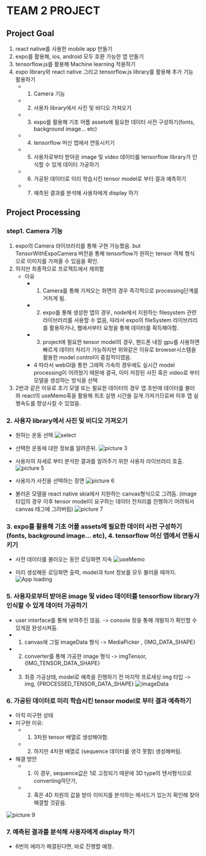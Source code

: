 # TEAM 2 PROJECT 

## Project Goal 

1. react native를 사용한 mobile app 만들기
2. expo를 활용해, ios, android 모두 호환 가능한 앱 만들기
3. tensorflow.js를 활용해 Machine learning 적용하기
4. expo library와 react native 그리고 tensorflow.js library를 활용해 추가 기능 활용하기
   * 1. Camera 기능
   * 2. 사용자 library에서 사진 및 비디오 가져오기
   * 3. expo를 활용해 기초 어플 assets에 필요한 데이터 사전 구성하기(fonts, background image... etc)
   * 4. tensorflow 머신 앱에서 연동시키기
   * 5. 사용자로부터 받아온 image 및 video 데이터를 tensorflow library가 인식할 수 있게 데이터 가공하기
   * 6. 가공된 데이터로 미리 학습시킨 tensor model로 부터 결과 예측하기
   * 7. 예측된 결과를 분석해 사용자에게 display 하기 

## Project Processing

### step1. Camera 기능
1. expo의 Camera 라이브러리를 통해 구현 가능했음. but TensorWithExpoCamera 버전을 통해 tensorflow가 원하는 tensor 객체 형식으로 이미지를 가져올 수 있음을 확인.
2. 하지만 최종적으로 프로젝트에서 제외함
   * 이유
      * 1. Camera를 통해 가져오는 화면의 경우 즉각적으로 processing단계를 거치게 됨.
      * 2. expo를 통해 생성한 앱의 경우, node에서 지원하는 filesystem 관련 라이브러리를 사용할 수 없음, 따라서 expo의 fileSystem 라이브러리를 활용하거나, 웹에서부터 요청을 통해 데이터를 획득해야함.
      * 3. project에 필요한 tensor model의 경우, 핸드폰 내장 gpu를 사용하면 빠르게 데이터 처리가 가능하지만 위와같은 이유로 browser시스템을 활용한 model control이 중점적이였음. 
      * 4 따라서 webGl을 통한 그래픽 가속의 경우에도 실시간 model processing이 어려웠기 때문에 결국, 이미 저장된 사진 혹은 video로 부터 모델을 생성하는 방식을 선택
3. 2번과 같은 이유로 초기 모델 또는 필요한 데이터의 경우 앱 초반에 데이터를 불러와 react의 useMemo훅을 활용해 최초 실행 시간을 길게 가져가므로써 이후 앱 실행속도를 향상시킬 수 있었음.



### 2. 사용자 library에서 사진 및 비디오 가져오기
* 원하는 운동 선택
![select](images/2dc791f0d51cdc7d08d567470b0ac1d592ad8d53c2ff81efc94666f5e62c6998.png)  

* 선택한 운동에 대한 정보를 알려준뒤.
![picture 3](images/527af74d899a8e59872d38dcd954a1a88e0612ff317b9bbaee9e57992ef86f49.png)  

* 사용자의 자세로 부터 분석한 결과를 알려주기 위한 사용자 라이브러리 호출.
![picture 5](images/e2db2cff15491a11d29209dc0b99ec9dea722c37850af821caa0f2a1c593eb79.png)  

* 사용자가 사진을 선택하는 장면
![picture 6](images/f56ee80891da6ab1c3200b83a2ce69add6721ee7acd26265848c8f02962da167.png)  

* 불러온 모델을 react native skia에서 지원하는 canvas형식으로 그려둠. (image타입의 경우 이후 tensor model이 요구하는 데이터 전처리를 진행하기 어려워서 canvas 태그에 그려버림)
![picture 7](images/6e3aa4659b4b078aa3e2c3e46660fe7d3b2f31d8e57caa681b7ec21eb05510fd.png)  


### 3. expo를 활용해 기초 어플 assets에 필요한 데이터 사전 구성하기(fonts, background image... etc),  4. tensorflow 머신 앱에서 연동시키기

* 사전 데이터를 불러오는 동안 로딩화면 지속
![useMemo](images/c0ab29983c11377b1fc21a5c382495dc1062b3746305ab0b69e9719c2dfda2e7.png)  

* 미리 생성해둔 로딩화면 출력, model과 font 정보를 모두 불러올 때까지.
![App loading](images/69cc41f309482d7d421f869813db6e0846461e479ebbd9023c1c2ef3b12f2485.png)  

###  5. 사용자로부터 받아온 image 및 video 데이터를 tensorflow library가 인식할 수 있게 데이터 가공하기
* user interface를 통해 보여주진 않음.  -> console 창을 통해 개발자가 확인할 수 있게끔 완성시켜둠.
* 1. canvas에 그릴 imageData 형식 -> MediaPicker , {IMG_DATA_SHAPE}
* 2. converter를 통해 가공한 image 형식 -> imgTensor, {IMG_TENSOR_DATA_SHAPE}
* 3. 최종 가공상태, model로 예측을 진행하기 전 마지막 프로세싱 img 타입 -> img, {PROCESSED_TENSOR_DATA_SHAPE}
![imageData](images/672d281c03fc8a257786a0b123bf84be4f8cca4323f4e6ee8f3b6ff26f7f9989.png)  


### 6. 가공된 데이터로 미리 학습시킨 tensor model로 부터 결과 예측하기
* 아직 미구현 상태
* 미구현 이유: 
  * 1. 3차원 tensor 배열로 생성해야함.
  * 2. 하지만 4차원 배열로 (sequence 데이터를 생각 못함) 생성해버림.
* 해결 방안
  * 1. 이 경우, sequence값은 1로 고정되기 때문에 3D type의 텐서형식으로 converting하던가, 
  * 2. 혹은 4D 차원의 값을 받아 이미지를 분석하는 메서드가 있는지 확인해 찾아 해결할 것같음.

![picture 9](images/917c24871f05b8ee426647ac326a924e4dfe47dd4f94c3c9755ccde19975f24e.png)  
### 7. 예측된 결과를 분석해 사용자에게 display 하기 
* 6번의 에러가 해결된다면, 바로 진행할 예정.

